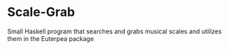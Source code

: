 # Scale-Grab
Small Haskell program that searches and grabs musical scales and utilizes them in the Euterpea package
